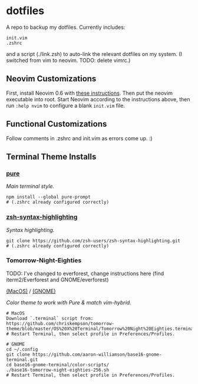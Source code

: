 # dotfiles

A repo to backup my dotfiles. Currently includes:

```
init.vim
.zshrc
```

and a script (./link.zsh) to auto-link the relevant dotfiles on my system. (I switched from vim to neovim. TODO: delete vimrc.)

## Neovim Customizations

First, install Neovim 0.6 with [these instructions](https://github.com/neovim/neovim/releases/tag/v0.6.1). Then put the neovim executable into root.
Start Neovim according to the instructions above, then run `:help nvim` to configure a blank `init.vim` file.

## Functional Customizations

Follow comments in .zshrc and init.vim as errors come up. :)

## Terminal Theme Installs

### [pure](https://github.com/sindresorhus/pure)

*Main terminal style.*
```
npm install --global pure-prompt
# (.zshrc already configured correctly)
```

### [zsh-syntax-highlighting](https://github.com/zsh-users/zsh-syntax-highlighting)

*Syntax highlighting.*
```
git clone https://github.com/zsh-users/zsh-syntax-highlighting.git
# (.zshrc already configured correctly)
```

### Tomorrow-Night-Eighties

TODO: I've changed to everforest, change instructions here
(find iterm2/Everforest and GNOME/everforest)

[(MacOS)](https://github.com/chriskempson/tomorrow-theme/tree/master/OS%20X%20Terminal) /
[(GNOME)](https://github.com/aaron-williamson/base16-gnome-terminal)

*Color theme to work with Pure & match vim-hybrid.*
```
# MacOS
Download `.terminal` script from: https://github.com/chriskempson/tomorrow-theme/blob/master/OS%20X%20Terminal/Tomorrow%20Night%20Eighties.terminal
# Restart Terminal, then select profile in Preferences/Profiles.

# GNOME
cd ~/.config
git clone https://github.com/aaron-williamson/base16-gnome-terminal.git
cd base16-gnome-terminal/color-scripts/
./base16-tomorrow-night-eighties-256.sh
# Restart Terminal, then select profile in Preferences/Profiles.
```
